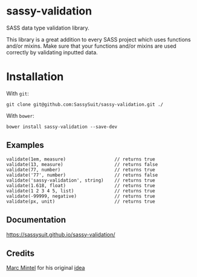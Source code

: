 # sassy-validation 

SASS data type validation library.

This library is a great addition to every SASS project which uses functions and/or mixins. Make sure that your functions and/or mixins are used correctly by validating inputted data.

# Installation

With `git`:

    git clone git@github.com:SassySuit/sassy-validation.git ./

With `bower`:

    bower install sassy-validation --save-dev

## Examples

    validate(1em, measure)                  // returns true
    validate(13, measure)                   // returns false
    validate(77, number)                    // returns true
    validate('77', number)                  // returns false
    validate('sassy-validation', string)    // returns true
    validate(1.618, float)                  // returns true
    validate(1 2 3 4 5, list)               // returns true
    validate(-99999, negative)              // returns true
    validate(px, unit)                      // returns true

## Documentation 

https://sassysuit.github.io/sassy-validation/

## Credits

[Marc Mintel](https://twitter.com/marcmintel) for his original [idea](https://medium.com/@marcmintel/validating-parameters-in-sass-a0cac60c6222
)
